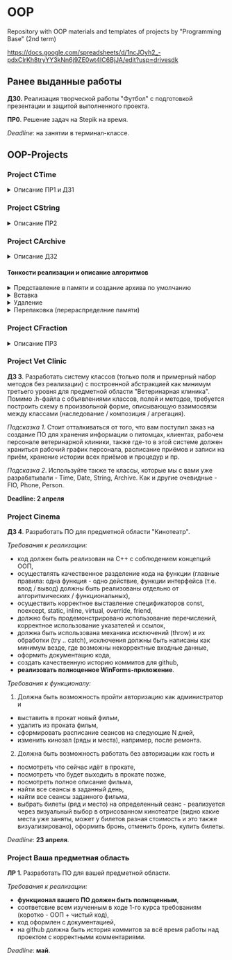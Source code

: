 # OOP
Repository with OOP materials and templates of projects by "Programming Base" (2nd term)

https://docs.google.com/spreadsheets/d/1ncJOyh2_-pdxClrKh8tryYY3kNn6j9ZE0wt4IC6BjJA/edit?usp=drivesdk

## Ранее выданные работы

**ДЗ0.** Реализация творческой работы "Футбол" с подготовкой презентации и защитой выполненного проекта.

**ПР0**. Решение задач на Stepik на время. 

*Deadline*: на занятии в терминал-классе.

## OOP-Projects

### Project CTime

<details close>

  <summary>Описание ПР1 и ДЗ1 </summary>

  **ПР1**. В соответствии с файлом TC №3 GITHUB (Materials) выложить свой первый код. 
  *Deadline*: **5 марта** в терминал-классе.
  
  **ДЗ1**.
  
  *Шаг 1.* Завершить разработку класса CTime (Время).
  
  *Шаг 2.* Создать pull request и получить ревью от двух одногруппников - запросить после этого ревью от меня (@UsovaMA).
  
  *Шаг 3.* По аналогии создать и разработать класс CDate (Дата) в другой ветке разработки (создавать новую ветку следует находясь в главной ветке!).
  
  *Шаг 4.* Создать еще один pull request и получить ревью от двух одногруппников - запросить после этого ревью от меня (@UsovaMA).
  
  *Требования:*
  * код должен быть реализован на С++ с соблюдением концепций ООП,
  * в процессе работы качественно вести историю в коммитах.
  *Deadline*: 1 неделя (до **12 марта**).

</details>  

### Project CString

<details close>

  <summary>Описание ПР2 </summary>

  **ПР2**. Реализовать класс Строка, используя выложенный шаблон
  * [string.h](https://github.com/UsovaMA/OOP/blob/main/OOP-Projects/CString/string.h)
  * [string.cpp](https://github.com/UsovaMA/OOP/blob/main/OOP-Projects/CString/string.cpp)
  * [main.cpp](https://github.com/UsovaMA/OOP/blob/main/OOP-Projects/CString/main.cpp)
  
  *Как работать с задачей:*
  * создать очередную рабочую ветку (находясь в ветке main),
  * скачать файлы-заготовки по ссылкам, создать проект с ними (создать проект, перейти в папку проекта - там будут 3 конфигурационных файла - положить там скаченные файлы, подхватить их в MVS: ПКМ по проекту - Добавить - Существующий элемент),
  * запустить, разобраться с тем, что в проекту уже реализовано.
  
  Далее:
  * раскомментировать очередную функцию из объявления класса в файле string.h,
  * реализовать её в файле string.cpp,
  * написать пару строк кода проверки её работы в файле main.cpp,
  * оформить комментарий к реализованной функции.
  
  *Требования к реализации:*
  * осуществить корректное выставление спецификаторов const (функция не меняет объект this), noexcept (в функции нет исключений) для методов,
  * в процессе реализации оформлять корректно "документацию кода",
  * создавать историю коммитов для github (например, добавлена рализация всех конструкторов, реализованы все варианты функций вставки, ... функций поиска и т.д.),
  * весь написанный функционал должен быть исчерпывающе проверен в функции main(),
  * в конце терминал-класса сделать push всего реализованного за занятие в репозиторий. 
  
  *Deadline*: **12 марта** в терминал-классе начать работу, завершить разработку за 1 неделю (до **19 марта**).

</details> 

### Project CArchive

<details close>
  <summary>Описание ДЗ2 </summary>
  
  **ДЗ2**. Реализовать переосмысление работы «Архив» из 1-го семестра. Использовать шаблон
  * [archive.h](https://github.com/UsovaMA/OOP/blob/main/OOP-Projects/TArchive/archive.h)
  * [utilities.h](https://github.com/UsovaMA/OOP/blob/main/OOP-Projects/TArchive/utilities.h)
  * [main.cpp](https://github.com/UsovaMA/OOP/blob/main/OOP-Projects/TArchive/main.cpp)
  
  *Как работать с задачей:*
  * создать очередную рабочую ветку (находясь в ветке main),
  * скачать файлы-заготовки по ссылкам,
  * собрать проект с файлами шаблона,
  * запустить и посмотреть как он работает (в текущем шаблоне реализована только вставка (п.1) на заданную позицию (п.3) одного элемента (п.1) в качестве примера как грамотно разделять обязанности между функциями и вызывать их в меню с отловом исключений),
  * разобраться как работают те элементы, которые уже написаны в качестве примера.
  
  Далее:
  * раскомментировать очередную функцию из объявления класса в файле archive.h,
  * реализовать её в этом же файле (обратите внимание, объявление и реализация **шаблонных** классов и функций **должны быть в одном файле**!),
  * если это один из основных алгоритмов (вставка, поиск, удаление, замена) или другое действие существующее в меню (например, очистка архива) - найти её место в меню в файле main.cpp, реализовать для её работы отдельно в InputSystem и OutputSystem общение с пользователем для ввода значений для этих алгоритмов или вывода результатов,
  * проверить работоспособность  после добавления очередного пункта меню.
  
  *Требования к реализации:*
  * код должен быть реализован на С++ с соблюдением концепций ООП,
  * осуществлять качественное разделение кода на функции:
  1. одна функция - одно действие,
  2. функции интерфейса (ввода/вывода информации в нужном формате) должны быть реализованы отдельно аналогично примеру с insert в именном пространстве InputSystem/OutputSystem, **в функциях класса-архива НЕ может быть общения с пользователем и вывода сообщений на экран** - это обязанности интерфейса (исключение: функция print(), которая выводит содежимое хранилища на экран),
  * осуществить корректное выставление спецификаторов const (функция не меняет объект this), noexcept (в функции нет исключений), static (функция становится явно статической - https://www.geeksforgeeks.org/what-are-static-functions-in-c/), inline (при компиляции код этой функции будет вставляться на месте вызовов),
  * должно быть продемонстрировано использование перечислений, именных пространств и шаблонных функций в соответствии с примером,
  * должно быть продемонстрировано корректное использование указателей и ссылок (старайтесь повсеместно переходить на использование ссылок, если это коненчно не массив, который передаётся традиционно по указателю),
  * должна быть использована механика исключений (throw) и их обработки (try .. catch), исключения должны быть написаны как минимум везде, где возможны некорректные входные данные,
  * оформить документацию кода,
  * создать качественную историю коммитов для github,
  * реализовать полноценное приложение в main().
  
  *Требования к выводу в меню:*
  1. Меню должно быть понятным и качественно оформленным.
  2. После выполнения любого поиска выводить информацию в понятном виде (функция должна быть реализована в именном пространстве OutputSystem):
  ```
  Matches found: 3, 5, 6, 7, 13
  42441, 112, 24, 333, 426, 333, 333, 333, 335, 426, 42427,
                  ^         ^    ^    ^               
  24, 335, 333, 42427
           ^
  ```        
  Даже если это поиск одного элемента, его также нужно выделить в потоке информации. Советую создать вспомогательную функцию, подсчитывающую количество цифр в числе, а также поиспользовать уже написанные, getCursor, setCursor.
  
  *Прочее:*
  
  Допускается добавление нового (не продуманного в шаблоне) служебного функционала.
  
  *Deadline*: 2 недели (до **26 марта**).

</details>
   
#### Тонкости реализации и описание алгоритмов
    
<details close>
  <summary>Представление в памяти и создание архива по умолчанию</summary>
    
  По умолчанию под архив выделается некоторое фиксированное количество ячеек памяти и считается, что в архиве нет элементов {  } (т.е. состояние всех ячеек empty)
    
  _capacity = 15; _size = 0; _deleted = 0;
  
  _data:
  
  ![image](https://github.com/UsovaMA/OOP/assets/22386453/1fcfeb52-b5ab-4d43-9cc8-a685533201a8)
  
  _states:
  
  ![image](https://github.com/UsovaMA/OOP/assets/22386453/26a908aa-df0e-442e-aa6e-f1f8fddea9da)
</details>
  
<details close>
  <summary>Вставка</summary>
      
  При **вставке** элемента он занимает некоторую ячейку состояние ячейки помечается как busy. Например, после вставки в конец элементов 12, 34, 56:
    
  _capacity = 15; _size = 3; _deleted = 0;
    
  _data:
    
  ![image](https://github.com/UsovaMA/OOP/assets/22386453/545eb590-9e9b-46b7-96f6-72075bdfcbd8)
    
  _states:
    
  ![image](https://github.com/UsovaMA/OOP/assets/22386453/7d08dd99-0b22-4898-baec-4956a1a6725b)
      
</details> 
    
<details close>
  <summary>Удаление</summary>
    
  При **удалении** элемента из конца _size уменьшается на 1, а статус меняется на empty, во всех остальных случаях удаления статус элемента меняется на deleted и больше ничего не совершается. Например, пусть был архив { 12, 34, 56, 647, 89, 985 }. Удалили элементы с индексом  2 (значение 56) и 5 (значение 985). В результате на экране должно быть { 12, 34, 647, 89 }, но фактически в переменных происходит следующее:
    
  _capacity = 15; _size = 5; _deleted = 1;
    
  _data:  
    
  ![image](https://github.com/UsovaMA/OOP/assets/22386453/92a93acf-ae84-4e3a-90e3-34c6a3f801cb)
    
  _states:
    
  ![image](https://github.com/UsovaMA/OOP/assets/22386453/155ccdb0-0a58-4fb9-92c1-616f37d486ad)
    
  то есть так как элемент 985 был последним его ячейка пометилась как свободная и размер архива уменьшился, в то время как значение 56 просто пометилось удалённым и будет пропускаться при выводе на экран архива.
    
</details> 
    
<details close>
  <summary>Перепаковка (перераспределние памяти)</summary>
  
  1. Не хватает памяти для вставки.
    
  Если при попытке добавить элемент архив заполнен (метод full() вернул true, т.е. _capacity == _size):
    
  * архив перестраивается с учетом удалённых элементов
    
  **ДО**
    
  _data: 
    
  ![image](https://github.com/UsovaMA/OOP/assets/22386453/15bf63a5-4000-407a-a56a-54ab6bef676f)
    
  _states:
    
  ![image](https://github.com/UsovaMA/OOP/assets/22386453/f25f7a73-be8d-4f64-a382-0b88a3c542dd)
    
  **ПОСЛЕ**
    
  _data: 
    
  ![image](https://github.com/UsovaMA/OOP/assets/22386453/fb4fde17-468b-4eb7-ad80-a3b400f94c4a)
    
  _states:
    
  ![image](https://github.com/UsovaMA/OOP/assets/22386453/cf7274cc-d19d-4997-8c8e-9fab424c0eca)
    
  * если удалённых элементов нет, то происходит расширение памяти
    
  **ДО**
    
  _data: 
    
  ![image](https://github.com/UsovaMA/OOP/assets/22386453/3decc156-5407-46b9-80d2-4a8bad9dd9f1)
    
  _states:
    
  ![image](https://github.com/UsovaMA/OOP/assets/22386453/08ffde80-97aa-4618-953b-05d2be254b0d)
    
  **ПОСЛЕ**
    
  _data: 
    
  ![image](https://github.com/UsovaMA/OOP/assets/22386453/6be4b32d-5c08-416b-a765-be6a68c393cb)
    
  _states:
    
  ![image](https://github.com/UsovaMA/OOP/assets/22386453/2db2302d-ac9f-4c01-bebd-68f8da2112b7)
    
  2. Если количество удалённых элементов после очередного удаления становится, например, 40% от _size, то следует перестроить массив аналогично первому случаю исключив удаленные элементы.
</details> 

### Project CFraction

<details close>

  <summary>Описание ПР3</summary>

  **ПР3**. Реализовать класс Дробь.

  ```
  class Fraction {
      int numerator;       // числитель
      int denominator;     // заменатель
   public:
      ...
  };
  ```
 *Требования к реализации:*
  * поля класса:
    + числитель,
    + заменатель;
  * обязательные методы класса:
    + 4 основных конструктора (по умолчанию, инициализации, копирования, преобразования из вашей строки, т.е. CString), деструктор (при необходимости),
    + **внутренняя** перегрузка оператора присваивания = (обязательно с проверкой на самоприсваивание),
    + перегрузка операторов сравнения ==, !=, >, <, >=, <= с целочисленным значением (int),
    + перегрузка операторов сравнения ==, !=, >, <, >=, <= с другой дробью (СFraction),
    + перегрузка арифметических операторов +, -, +=, *, /, -=, *=, /= с целочисленным значением (int),
    + перегрузка арифметических операторов +, -, +=, *, /, -=, *=, /= с другой дробью (СFraction),
    + **внешняя** перегрузка операторов ввода >> и вывода <<,
    + метод `void simplify();` максимально сокращающий дробь;

P.S.: если не сказано, какой тип перегрузки нужен, следует определиться с ним самостоятельно, однако обратите внимание, что при перегрузке операторов, работающих с другим типом требуется две перегрузки (когда int справа от оператора и когда int слева от оператора), которые можно реализовать как раз как внешние:
```
friend Fraction operator+(const Fraction& frac, int value);
friend Fraction operator+(int value, const Fraction& frac);
```
Тогда как при перегрузке внутренним способом int сможет стоять только справа от операции.
  * осуществить корректное выставление спецификаторов const (функция не меняет объект this), noexcept (в функции нет исключений) для методов,
  * в процессе реализации оформлять корректно "документацию кода",
  * создавать историю коммитов для github (например, добавлена рализация всех конструкторов, реализованы все варианты функций вставки, ... функций поиска и т.д.),
  * весь написанный функционал должен быть исчерпывающе проверен в функции main(),
  * в конце терминал-класса сделать push всего реализованного за занятие в репозиторий. 
  
  *Deadline*: **19 марта** в терминал-классе начать работу, завершить разработку за 1 неделю (до **26 марта**).

</details> 

### Project Vet Clinic

**ДЗ 3**. Разработать систему классов (только поля и примерный набор методов без реализации) с построенной абстракцией как минимум третьего уровня для предметной области "Ветеринарная клиника". Помимо .h-файла с объявлениями классов, полей и методов, требуется построить схему в произвольной форме, описывающую взаимосвязи между классами (наследование / композиция / агрегация).

*Подсказка 1*. Стоит отталкиваться от того, что вам поступил заказ на создание ПО для хранения информации о питомцах, клиентах, рабочем персонале ветеринарной клиники, также где-то в этой системе должен храниться рабочий график персонала, расписание приёмов и записи на приём, хранение истории всех приёмов и процедур и пр.

*Подсказка 2*. Используйте также те классы, которые мы с вами уже разрабатывали - Time, Date, String, Archive. Как и другие очевидные - FIO, Phone, Person.

**Deadline: 2 апреля**

### Project Cinema

**ДЗ 4**. Разработать ПО для предметной области "Кинотеатр".

*Требования к реализации:*
  * код должен быть реализован на С++ с соблюдением концепций ООП,
  * осуществлять качественное разделение кода на функции (главные правила: одна функция - одно действие, функции интерфейса (т.е. ввод / вывод) должны быть реализованы отдельно от алгоритмических / функциональных),
  * осуществить корректное выставление спецификаторов const, noexcept, static, inline, virtual, override, friend,
  * должно быть продемонстрировано использование перечислений, корректное использование указателей и ссылок,
  * должна быть использована механика исключений (throw) и их обработки (try .. catch), исключения должны быть написаны как минимум везде, где возможны некорректные входные данные,
  * оформить документацию кода,
  * создать качественную историю коммитов для github,
  * **реализовать полноценное WinForms-приложение**.

*Требования к функционалу:*

1. Должна быть возможность пройти авторизацию как администратор и

* выставить в прокат новый фильм,
* удалить из проката фильм,
* сформировать расписание сеансов на следующие N дней,
* изменить кинозал (ряды и места), например, после ремонта.

2. Должна быть возможность работать без авторизации как гость и

* посмотреть что сейчас идёт в прокате,
* посмотреть что будет выходить в прокате позже,
* посмотреть полное описание фильма,
* найти все сеансы в заданный день,
* найти все сеансы заданного фильма,
* выбрать билеты (ряд и место) на определенный сеанс - реализуется через визуальный выбор в отрисованном кинотеатре (видно какие места уже заняты, может у билетов разная стоимость и это также визуализировано), оформить бронь, отменить бронь, купить билеты.
  
*Deadline*: **23 апреля**.

### Project Ваша предметная область

**ЛР 1**. Разработать ПО для вашей предметной области.

*Требования к реализации:*
  * **функционал вашего ПО должен быть полноценным**,
  * соответсвие всем изученным в ходе 1-го курса требованиям (коротко - ООП + чистый код),
  * код оформлен с документацией,
  * на github должна быть история коммитов за всё время работы над проектом с корректными комментариями.
  
*Deadline*: **май**.
  
